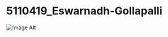 # 5110419_Eswarnadh-Gollapalli
![Image Alt](https://github.com/Eshwar1289/5110419_Eswarnadh_Gollapalli/blob/59ae87bdb14e4c366a88089cdbd50332e816f19a/GreatLearning.png)
